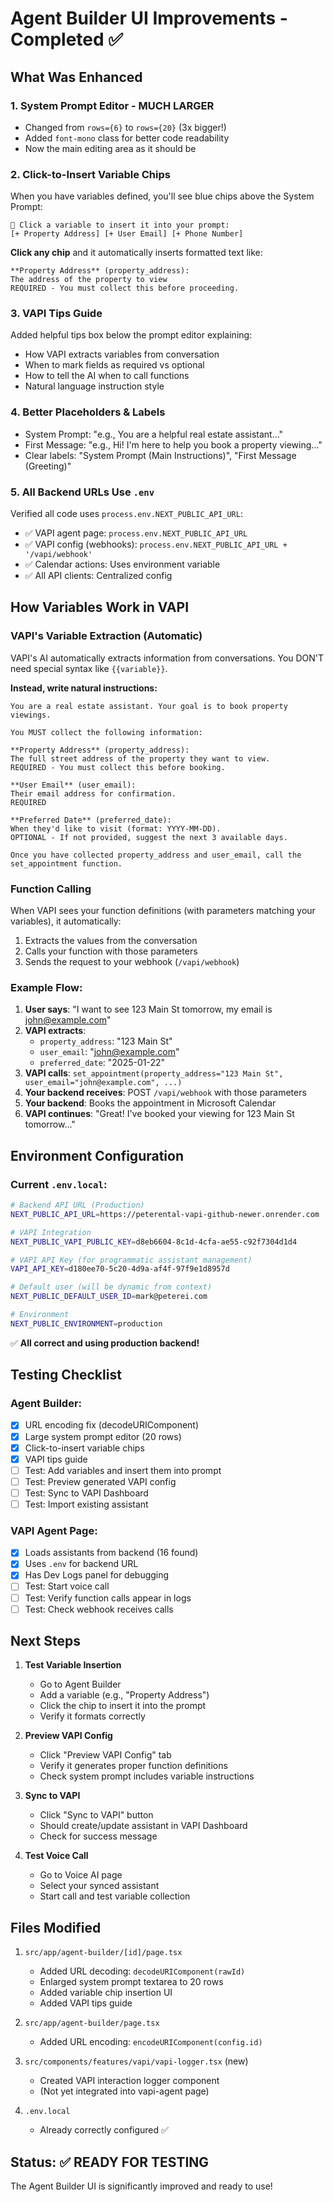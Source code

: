 # Agent Builder UI Improvements - Completed ✅

## What Was Enhanced

### 1. **System Prompt Editor - MUCH LARGER**

- Changed from `rows={6}` to `rows={20}` (3x bigger!)
- Added `font-mono` class for better code readability
- Now the main editing area as it should be

### 2. **Click-to-Insert Variable Chips**

When you have variables defined, you'll see blue chips above the System Prompt:

```
📌 Click a variable to insert it into your prompt:
[+ Property Address] [+ User Email] [+ Phone Number]
```

**Click any chip** and it automatically inserts formatted text like:

```
**Property Address** (property_address):
The address of the property to view
REQUIRED - You must collect this before proceeding.
```

### 3. **VAPI Tips Guide**

Added helpful tips box below the prompt editor explaining:

- How VAPI extracts variables from conversation
- When to mark fields as required vs optional
- How to tell the AI when to call functions
- Natural language instruction style

### 4. **Better Placeholders & Labels**

- System Prompt: "e.g., You are a helpful real estate assistant..."
- First Message: "e.g., Hi! I'm here to help you book a property viewing..."
- Clear labels: "System Prompt (Main Instructions)", "First Message (Greeting)"

### 5. **All Backend URLs Use `.env`**

Verified all code uses `process.env.NEXT_PUBLIC_API_URL`:

- ✅ VAPI agent page: `process.env.NEXT_PUBLIC_API_URL`
- ✅ VAPI config (webhooks): `process.env.NEXT_PUBLIC_API_URL + '/vapi/webhook'`
- ✅ Calendar actions: Uses environment variable
- ✅ All API clients: Centralized config

## How Variables Work in VAPI

### VAPI's Variable Extraction (Automatic)

VAPI's AI automatically extracts information from conversations. You DON'T need special syntax like `{{variable}}`.

**Instead, write natural instructions:**

```
You are a real estate assistant. Your goal is to book property viewings.

You MUST collect the following information:

**Property Address** (property_address):
The full street address of the property they want to view.
REQUIRED - You must collect this before booking.

**User Email** (user_email):
Their email address for confirmation.
REQUIRED

**Preferred Date** (preferred_date):
When they'd like to visit (format: YYYY-MM-DD).
OPTIONAL - If not provided, suggest the next 3 available days.

Once you have collected property_address and user_email, call the set_appointment function.
```

### Function Calling

When VAPI sees your function definitions (with parameters matching your variables), it automatically:

1. Extracts the values from the conversation
2. Calls your function with those parameters
3. Sends the request to your webhook (`/vapi/webhook`)

### Example Flow:

1. **User says**: "I want to see 123 Main St tomorrow, my email is john@example.com"
2. **VAPI extracts**:
   - `property_address`: "123 Main St"
   - `user_email`: "john@example.com"
   - `preferred_date`: "2025-01-22"
3. **VAPI calls**: `set_appointment(property_address="123 Main St", user_email="john@example.com", ...)`
4. **Your backend receives**: POST `/vapi/webhook` with those parameters
5. **Your backend**: Books the appointment in Microsoft Calendar
6. **VAPI continues**: "Great! I've booked your viewing for 123 Main St tomorrow..."

## Environment Configuration

### Current `.env.local`:

```bash
# Backend API URL (Production)
NEXT_PUBLIC_API_URL=https://peterental-vapi-github-newer.onrender.com

# VAPI Integration
NEXT_PUBLIC_VAPI_PUBLIC_KEY=d8eb6604-8c1d-4cfa-ae55-c92f7304d1d4

# VAPI API Key (for programmatic assistant management)
VAPI_API_KEY=d180ee70-5c20-4d9a-af4f-97f9e1d8957d

# Default user (will be dynamic from context)
NEXT_PUBLIC_DEFAULT_USER_ID=mark@peterei.com

# Environment
NEXT_PUBLIC_ENVIRONMENT=production
```

✅ **All correct and using production backend!**

## Testing Checklist

### Agent Builder:

- [x] URL encoding fix (decodeURIComponent)
- [x] Large system prompt editor (20 rows)
- [x] Click-to-insert variable chips
- [x] VAPI tips guide
- [ ] Test: Add variables and insert them into prompt
- [ ] Test: Preview generated VAPI config
- [ ] Test: Sync to VAPI Dashboard
- [ ] Test: Import existing assistant

### VAPI Agent Page:

- [x] Loads assistants from backend (16 found)
- [x] Uses `.env` for backend URL
- [x] Has Dev Logs panel for debugging
- [ ] Test: Start voice call
- [ ] Test: Verify function calls appear in logs
- [ ] Test: Check webhook receives calls

## Next Steps

1. **Test Variable Insertion**

   - Go to Agent Builder
   - Add a variable (e.g., "Property Address")
   - Click the chip to insert it into the prompt
   - Verify it formats correctly

2. **Preview VAPI Config**

   - Click "Preview VAPI Config" tab
   - Verify it generates proper function definitions
   - Check system prompt includes variable instructions

3. **Sync to VAPI**

   - Click "Sync to VAPI" button
   - Should create/update assistant in VAPI Dashboard
   - Check for success message

4. **Test Voice Call**
   - Go to Voice AI page
   - Select your synced assistant
   - Start call and test variable collection

## Files Modified

1. `src/app/agent-builder/[id]/page.tsx`

   - Added URL decoding: `decodeURIComponent(rawId)`
   - Enlarged system prompt textarea to 20 rows
   - Added variable chip insertion UI
   - Added VAPI tips guide

2. `src/app/agent-builder/page.tsx`

   - Added URL encoding: `encodeURIComponent(config.id)`

3. `src/components/features/vapi/vapi-logger.tsx` (new)

   - Created VAPI interaction logger component
   - (Not yet integrated into vapi-agent page)

4. `.env.local`
   - Already correctly configured ✅

## Status: ✅ READY FOR TESTING

The Agent Builder UI is significantly improved and ready to use!
